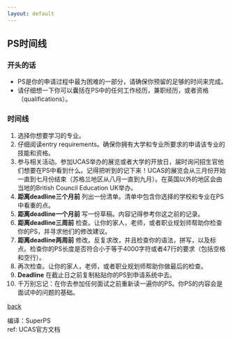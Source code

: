 ```yaml
---
layout: default
---
```

## PS时间线

### 开头的话
- PS是你的申请过程中最为困难的一部分，请确保你预留的足够的时间来完成。
- 请仔细想一下你可以囊括在PS中的任何工作经历，兼职经历，或者资格（qualifications）。

### 时间线
1. 选择你想要学习的专业。
2. 仔细阅读entry requirements。确保你拥有大学和专业所要求的申请该专业的技能和资格。
3. 参与相关活动。参加UCAS举办的展览或者大学的开放日，届时询问招生官他们想要在PS中看到什么。记得把听到的记下来！UCAS的展览会从三月份开始一直到七月份结束（苏格兰地区从八月一直到九月）。在英国以外的地区会由当地的British Council Education UK举办。
4. **距离deadline三个月前** 列出一份清单。清单中包含你选择的学校和专业在PS中看重的点。
5. **距离deadline一个月前** 写一份草稿。内容记得参考你这之前的记录。
6. **距离deadline三周前** 检查。让你的家人，老师，或者职业规划师帮助你检查你的PS，并寻求他们的修改建议。
7. **距离deadline两周前** 修改。反复求改，并且检查你的语法，拼写，以及标点。检查你的PS长度是否符合小于等于4000字符或者47行的要求（包括空格和空行）。
8. 再次检查。让你的家人，老师，或者职业规划师帮助你做最后的检查。
9. **Deadline** 在截止日之前复制粘贴你的PS到申请系统中去。
10. 千万别忘记：在你去参加任何面试之前重新读一遍你的PS。你PS的内容会是面试中的问题的基础。

[back](../)

编译：SuperPS<br>
ref: UCAS官方文档
